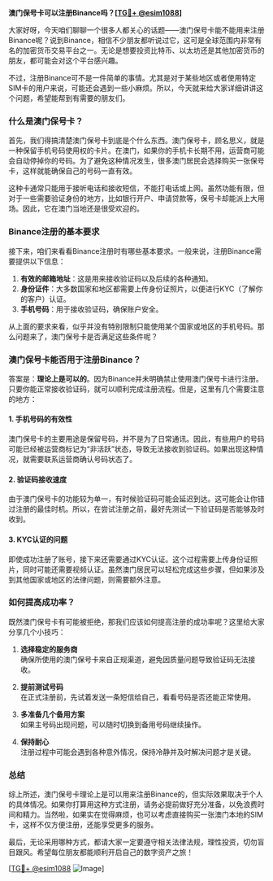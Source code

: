 **澳门保号卡可以注册Binance吗？[[TG💪+ @esim1088](https://t.me/s/esim1088)]**

大家好呀，今天咱们聊聊一个很多人都关心的话题——澳门保号卡能不能用来注册Binance呢？说到Binance，相信不少朋友都听说过它，这可是全球范围内非常有名的加密货币交易平台之一。无论是想要投资比特币、以太坊还是其他加密货币的朋友，都可能会对这个平台感兴趣。

不过，注册Binance可不是一件简单的事情。尤其是对于某些地区或者使用特定SIM卡的用户来说，可能还会遇到一些小麻烦。所以，今天就来给大家详细讲讲这个问题，希望能帮到有需要的朋友们。

### 什么是澳门保号卡？

首先，我们得搞清楚澳门保号卡到底是个什么东西。澳门保号卡，顾名思义，就是一种保留手机号码使用权的卡片。在澳门，如果你的手机卡长期不用，运营商可能会自动停掉你的号码。为了避免这种情况发生，很多澳门居民会选择购买一张保号卡，这样就能确保自己的号码一直有效。

这种卡通常只能用于接听电话和接收短信，不能打电话或上网。虽然功能有限，但对于一些需要验证身份的地方，比如银行开户、申请贷款等，保号卡却能派上大用场。因此，它在澳门当地还是很受欢迎的。

### Binance注册的基本要求

接下来，咱们来看看Binance注册时有哪些基本要求。一般来说，注册Binance需要提供以下信息：

1. **有效的邮箱地址**：这是用来接收验证码以及后续的各种通知。
2. **身份证件**：大多数国家和地区都需要上传身份证照片，以便进行KYC（了解你的客户）认证。
3. **手机号码**：用于接收验证码，确保账户安全。

从上面的要求来看，似乎并没有特别限制只能使用某个国家或地区的手机号码。那么问题来了，澳门保号卡是否满足这些条件呢？

### 澳门保号卡能否用于注册Binance？

答案是：**理论上是可以的**。因为Binance并未明确禁止使用澳门保号卡进行注册。只要你能正常接收验证码，就可以顺利完成注册流程。但是，这里有几个需要注意的地方：

#### 1. 手机号码的有效性
澳门保号卡的主要用途是保留号码，并不是为了日常通讯。因此，有些用户的号码可能已经被运营商标记为“非活跃”状态，导致无法接收到验证码。如果出现这种情况，就需要联系运营商确认号码状态了。

#### 2. 验证码接收速度
由于澳门保号卡的功能较为单一，有时候验证码可能会延迟到达。这可能会让你错过注册的最佳时机。所以，在尝试注册之前，最好先测试一下验证码是否能够及时收到。

#### 3. KYC认证的问题
即使成功注册了账号，接下来还需要通过KYC认证。这个过程需要上传身份证照片，同时可能还需要视频认证。虽然澳门居民可以轻松完成这些步骤，但如果涉及到其他国家或地区的法律问题，则需要额外注意。

### 如何提高成功率？

既然澳门保号卡有可能被拒绝，那我们应该如何提高注册的成功率呢？这里给大家分享几个小技巧：

1. **选择稳定的服务商**  
   确保所使用的澳门保号卡来自正规渠道，避免因质量问题导致验证码无法接收。

2. **提前测试号码**  
   在正式注册前，先试着发送一条短信给自己，看看号码是否还能正常使用。

3. **多准备几个备用方案**  
   如果主号码出现问题，可以随时切换到备用号码继续操作。

4. **保持耐心**  
   注册过程中可能会遇到各种意外情况，保持冷静并及时解决问题才是关键。

### 总结

综上所述，澳门保号卡理论上是可以用来注册Binance的，但实际效果取决于个人的具体情况。如果你打算用这种方式注册，请务必提前做好充分准备，以免浪费时间和精力。当然啦，如果实在觉得麻烦，也可以考虑直接购买一张澳门本地的SIM卡，这样不仅方便注册，还能享受更多的服务。

最后，无论采用哪种方式，都请大家一定要遵守相关法律法规，理性投资，切勿盲目跟风。希望每位朋友都能顺利开启自己的数字资产之旅！

[[TG💪+ @esim1088](https://t.me/s/esim1088) ![Image](https://i.postimg.cc/4NQfJmqS/Snipaste-2025-05-13-00-14-12.png)]